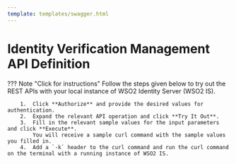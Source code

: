 ```yaml
---
template: templates/swagger.html
---
```

# Identity Verification Management API Definition

??? Note "Click for instructions"
    Follow the steps given below to try out the REST APIs with your local instance of WSO2 Identity Server (WSO2 IS).

        1.  Click **Authorize** and provide the desired values for authentication.
        2.  Expand the relevant API operation and click **Try It Out**.
        3.  Fill in the relevant sample values for the input parameters and click **Execute**.
            You will receive a sample curl command with the sample values you filled in.
        4.  Add a `-k` header to the curl command and run the curl command on the terminal with a running instance of WSO2 IS.

<div id="swagger-ui"></div>

<script>

  // Begin Swagger UI call region
  const ui = SwaggerUIBundle({
     url: "{{base_path}}/apis/restapis/idv.yaml",
    dom_id: '#swagger-ui',
    deepLinking: true,
    presets: [
      SwaggerUIBundle.presets.apis,
      SwaggerUIStandalonePreset
    ],
    plugins: [
      SwaggerUIBundle.plugins.DownloadUrl
    ],
    layout: "StandaloneLayout"
  })
  // End Swagger UI call region

   window.ui = ui
</script>
